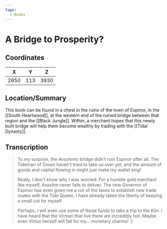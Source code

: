 ```yaml
---
tags:
  - Books
---
```


# A Bridge to Prosperity?

## Coordinates
| **X** | **Y** | **Z** |
| :---: | :---: | :---: |
| 2650  |  113  | 3930  |

## Location/Summary
This book can be found in a chest in the ruins of the town of Espinor, in the [[South Heartwood]], at the western end of the ruined bridge between that region and the [[Black Jungle]]. Within, a merchant hopes that this newly built bridge will help them become wealthy by trading with the [[Tidal Dynasty]].

## Transcription
> To my surprise, the Avsohmic bridge didn't ruin Espinor after all. The Tidemari of Zovan haven't tried to take us over yet, and the amount of goods and capital flowing in might just make my wallet sing!
>
> Really, I don't know why I was worried. For a humble gold merchant like myself, Avsohm never fails to deliver. The new Governor of Espinor has even given me a cut of the taxes to establish new trade routes with the Tide Queen. I have already taken the liberty of keeping a small cut for myself.
>
> Perhaps, I will even use some of those funds to take a trip to the Kiln. I have heard that the Virmari that live there are incredibly hot. Maybe even Virtuo herself will fall for my… monetary charms! :)

